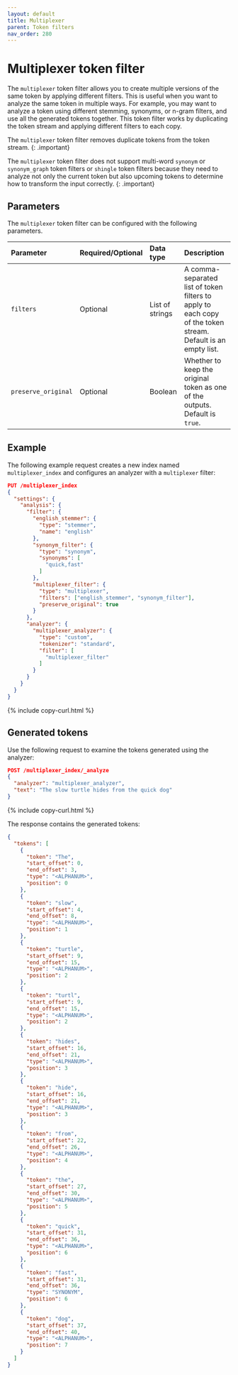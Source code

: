 ```yaml
---
layout: default
title: Multiplexer
parent: Token filters
nav_order: 280
---
```


# Multiplexer token filter

The `multiplexer` token filter allows you to create multiple versions of the same token by applying different filters. This is useful when you want to analyze the same token in multiple ways. For example, you may want to analyze a token using different stemming, synonyms, or n-gram filters, and use all the generated tokens together. This token filter works by duplicating the token stream and applying different filters to each copy.

The `multiplexer` token filter removes duplicate tokens from the token stream.
{: .important}

The `multiplexer` token filter does not support multi-word `synonym` or `synonym_graph` token filters or `shingle` token filters because they need to analyze not only the current token but also upcoming tokens to determine how to transform the input correctly.
{: .important}

## Parameters

The `multiplexer` token filter can be configured with the following parameters.

Parameter | Required/Optional | Data type | Description
:--- | :--- | :--- | :--- 
`filters` | Optional | List of strings | A comma-separated list of token filters to apply to each copy of the token stream. Default is an empty list.
`preserve_original` | Optional | Boolean | Whether to keep the original token as one of the outputs. Default is `true`.

## Example

The following example request creates a new index named `multiplexer_index` and configures an analyzer with a `multiplexer` filter:

```json
PUT /multiplexer_index
{
  "settings": {
    "analysis": {
      "filter": {
        "english_stemmer": {
          "type": "stemmer",
          "name": "english"
        },
        "synonym_filter": {
          "type": "synonym",
          "synonyms": [
            "quick,fast"
          ]
        },
        "multiplexer_filter": {
          "type": "multiplexer",
          "filters": ["english_stemmer", "synonym_filter"],
          "preserve_original": true
        }
      },
      "analyzer": {
        "multiplexer_analyzer": {
          "type": "custom",
          "tokenizer": "standard",
          "filter": [
            "multiplexer_filter"
          ]
        }
      }
    }
  }
}
```
{% include copy-curl.html %}

## Generated tokens

Use the following request to examine the tokens generated using the analyzer:

```json
POST /multiplexer_index/_analyze
{
  "analyzer": "multiplexer_analyzer",
  "text": "The slow turtle hides from the quick dog"
}
```
{% include copy-curl.html %}

The response contains the generated tokens:

```json
{
  "tokens": [
    {
      "token": "The",
      "start_offset": 0,
      "end_offset": 3,
      "type": "<ALPHANUM>",
      "position": 0
    },
    {
      "token": "slow",
      "start_offset": 4,
      "end_offset": 8,
      "type": "<ALPHANUM>",
      "position": 1
    },
    {
      "token": "turtle",
      "start_offset": 9,
      "end_offset": 15,
      "type": "<ALPHANUM>",
      "position": 2
    },
    {
      "token": "turtl",
      "start_offset": 9,
      "end_offset": 15,
      "type": "<ALPHANUM>",
      "position": 2
    },
    {
      "token": "hides",
      "start_offset": 16,
      "end_offset": 21,
      "type": "<ALPHANUM>",
      "position": 3
    },
    {
      "token": "hide",
      "start_offset": 16,
      "end_offset": 21,
      "type": "<ALPHANUM>",
      "position": 3
    },
    {
      "token": "from",
      "start_offset": 22,
      "end_offset": 26,
      "type": "<ALPHANUM>",
      "position": 4
    },
    {
      "token": "the",
      "start_offset": 27,
      "end_offset": 30,
      "type": "<ALPHANUM>",
      "position": 5
    },
    {
      "token": "quick",
      "start_offset": 31,
      "end_offset": 36,
      "type": "<ALPHANUM>",
      "position": 6
    },
    {
      "token": "fast",
      "start_offset": 31,
      "end_offset": 36,
      "type": "SYNONYM",
      "position": 6
    },
    {
      "token": "dog",
      "start_offset": 37,
      "end_offset": 40,
      "type": "<ALPHANUM>",
      "position": 7
    }
  ]
}
```
